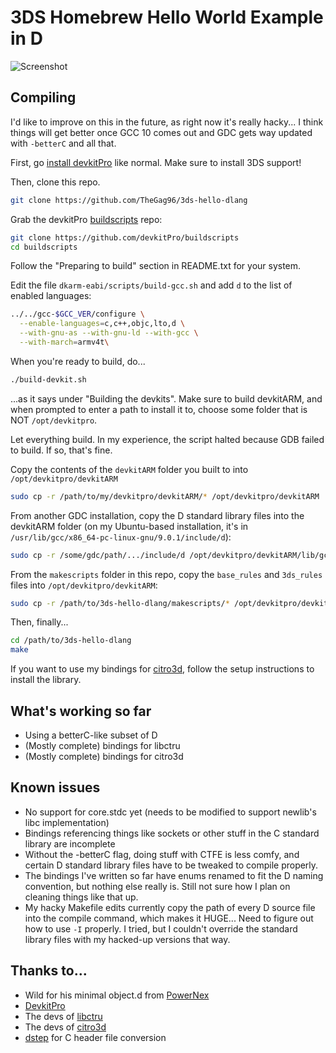 # 3DS Homebrew Hello World Example in D

![Screenshot](https://i.imgur.com/aEsHC4w.png)

## Compiling

I'd like to improve on this in the future, as right now it's really hacky... I think things will get better once GCC 10 comes out and GDC gets way updated with `-betterC` and all that.

First, go [install devkitPro](https://devkitpro.org/wiki/Getting_Started) like normal. Make sure to install 3DS support!

Then, clone this repo.

```sh
git clone https://github.com/TheGag96/3ds-hello-dlang
```

Grab the devkitPro [buildscripts](https://github.com/devkitPro/buildscripts) repo:

```sh
git clone https://github.com/devkitPro/buildscripts
cd buildscripts
```

Follow the "Preparing to build" section in README.txt for your system.


Edit the file `dkarm-eabi/scripts/build-gcc.sh` and add `d` to the list of enabled languages:

```sh
../../gcc-$GCC_VER/configure \
  --enable-languages=c,c++,objc,lto,d \
  --with-gnu-as --with-gnu-ld --with-gcc \
  --with-march=armv4t\
```

When you're ready to build, do...

```sh
./build-devkit.sh
```

...as it says under "Building the devkits". Make sure to build devkitARM, and when prompted to enter a path to install it to, choose some folder that is NOT `/opt/devkitpro`.

Let everything build. In my experience, the script halted because GDB failed to build. If so, that's fine.

Copy the contents of the `devkitARM` folder you built to into `/opt/devkitpro/devkitARM`

```sh
sudo cp -r /path/to/my/devkitpro/devkitARM/* /opt/devkitpro/devkitARM
```

From another GDC installation, copy the D standard library files into the devkitARM folder (on my Ubuntu-based installation, it's in `/usr/lib/gcc/x86_64-pc-linux-gnu/9.0.1/include/d`):

```sh
sudo cp -r /some/gdc/path/.../include/d /opt/devkitpro/devkitARM/lib/gcc/arm-none-eabi/9.1.0/include/
```

From the `makescripts` folder in this repo, copy the `base_rules` and `3ds_rules` files into `/opt/devkitpro/devkitARM`:

```sh
sudo cp -r /path/to/3ds-hello-dlang/makescripts/* /opt/devkitpro/devkitARM
```

Then, finally...

```sh
cd /path/to/3ds-hello-dlang
make
```

If you want to use my bindings for [citro3d](https://github.com/fincs/citro3d), follow the setup instructions to install the library.

## What's working so far

* Using a betterC-like subset of D
* (Mostly complete) bindings for libctru
* (Mostly complete) bindings for citro3d

## Known issues

* No support for core.stdc yet (needs to be modified to support newlib's libc implementation)
* Bindings referencing things like sockets or other stuff in the C standard library are incomplete
* Without the -betterC flag, doing stuff with CTFE is less comfy, and certain D standard library files have to be tweaked to compile properly.
* The bindings I've written so far have enums renamed to fit the D naming convention, but nothing else really is. Still not sure how I plan on cleaning things like that up.
* My hacky Makefile edits currently copy the path of every D source file into the compile command, which makes it HUGE... Need to figure out how to use `-I` properly. I tried, but I couldn't override the standard library files with my hacked-up versions that way.

## Thanks to...

* Wild for his minimal object.d from [PowerNex](https://github.com/PowerNex/PowerNex)
* [DevkitPro](https://devkitpro.org/)
* The devs of [libctru](https://github.com/smealum/ctrulib)
* The devs of [citro3d](https://github.com/fincs/citro3d)
* [dstep](https://github.com/jacob-carlborg/dstep) for C header file conversion